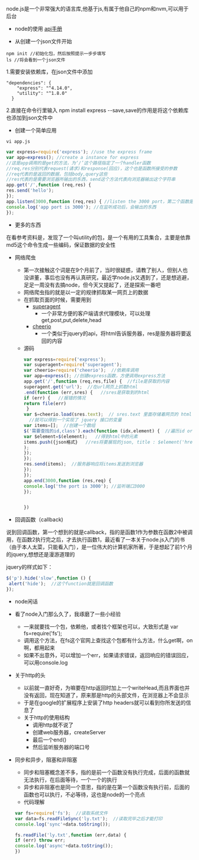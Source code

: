 node.js是一个非常强大的语言库,他基于js,有属于他自己的npm和nvm,可以用于后台

* node的使用
[api手册](http://wiki.jikexueyuan.com/project/nodejs/)

* 从创建一个json文件开始
```
npm init //初始化包，然后按照提示一步步填写
ls //将会看到一个json文件
```
1.需要安装依赖库，在json文件中添加
```
"dependencies": {
    "express": "^4.14.0",
    "utility": "^1.8.0"
  }
```
2.直接在命令行里输入 npm install express --save,save的作用是将这个依赖库也添加到json文件中

* 创建一个简单应用
```
vi app.js
```
```javascript
var express=require('express'); //use the express frame 
var app=express(); //create a instance for express
//这是app调用的是get的方法，为‘/’这个路径指定了一个handler函数
//req,res分别代表request(请求)和response(回应)，这个也是函数所接受的参数
//req代表的是返回的数据，包括body,query这些
//res代表的是需要浏览器所输出的东西，send这个方法代表向浏览器输出这个字符串
app.get('/',function (req,res) { 
res.send('hello');
});
app.listen(3000,function (req,res) { //listen the 3000 port，第二个函数是回调函数
console.log('app port is 3000'); //在监听成功后，会输出的东西
}); 
```
* 更多的东西

在看参考资料是，发现了一个叫utility的包，是一个有用的工具集合，主要是依靠md5这个命令生成一些编码，保证数据的安全性


* 网络爬虫
  * 第一次接触这个词是在9个月前了，当时很疑惑，请教了别人，但别人也没讲董，事后也没有再认真研究，最近学node.js又遇到了，还是想逃避，足足一周没有去搞node，但今天又提起了，还是探索一番吧
  * 网络爬虫指的就是以一定的规律抓取某一网页上的数据
  * 在抓取页面的时候，需要用到
    * [superagent](https://cnodejs.org/topic/5378720ed6e2d16149fa16bd)
      * 一个非常方便的客户端请求代理模块，可以处理get,post,put,delete,head 
    * [cheerio](https://cnodejs.org/topic/5203a71844e76d216a727d2e)
      * 一个类似于jquery的api，将html告诉服务器，res是服务器将要返回的内容
  * 源码
    ```javascript
    var express=require('express');
    var superagent=require('superagent');
    var cheerio=require('cheerio');  //依赖库调用
    var app=express(); //创建express函数，方便调用express方法
    app.get('/',function (req,res,file) {  //file是获取的内容
    superagent.get('url');  //在url网页上抓取html
    .end(function (err,sres) {   //sres是获取到的html
    if (err) {   //报错的情况
    return file(err) 
     }
    var $=cheerio.load(sres.text);  // sres.text 里面存储着网页的 html 内容，将它传给 cheerio.load 之后
      //就可以得到一个实现了 jquery 接口的变量
    var items=[];  //创建一个数组
    $('需要查找的id,class').each(function (idx,element) {  //遍历id or class的元素
    var $element=$(element);   //得到html中的元素
    items.push({json格式}   //res将要展现的json, title : $element('href');
    ); 
    });
    });
    res.send(items);  //服务器响应将items发送到浏览器
    });
    });
    app.end(3000,function (res,req) {
    console.log('the port is 3000'); //监听端口3000
    });
    
    
    })
    ```

* 回调函数（callback)

说到回调函数，第一个想到的就是callback，指的是函数1作为参数在函数2中被调用，在函数2执行完之后，才去执行函数1，最近看了一本关于node.js入门的书（由于本人太菜，只能看入门），是一位伟大的计算机家所著，于是想起了前1个月的jquery,想想还是漫游道理的

jquery的样式如下：
```javascript
$('p').hide('slow',function () {
 alert('hide');  //这个function就是回调函数
});
```

* node闲话
 * 看了node入门那么久了，我琢磨了一些小经验
     * 一来就要找一个包，依赖他，或者找个框架也可以，大致形式是 var fs=require('fs');
     * 调用这个方法，在fs这个官网上查找这个包都有什么方法，什么get啊，on 啊，都用起来
     * 如果不出意外，可以增加一个err，如果请求错误，返回响应的错误回应，可以用console.log
 * 关于http的头
     * 以前就一直好奇，为嘛要在http返回时加上一个writeHead,而且界面也并没有返回，现在知道了，原来那是http的头部文件，在浏览器上不会显示
     * 于是在google的扩展程序上安装了http headers就可以看到你所发送的信息了
     * 关于http的使用结构
        * 调用http就不说了
        * 创建web服务器，createServer
        * 最后一个end()
        * 然后监听服务器的端口号

* 同步和异步，阻塞和非阻塞
  *  同步和阻塞概念差不多，指的是前一个函数没有执行完成，后面的函数就无法执行，在后面等待，一个一个的执行
  *  异步和非阻塞也是同一个意思，指的是在第一个函数没有执行前，后面的函数也可以执行，不必等待，这也是node的一个亮点
  *  代码理解
  
  ```javascript
  var fs=require('fs');  //读取系统文件
  var data=fs.readFileSync('ly.txt');  //读取完毕之后才能打印
  console.log('sync'+data.toString());
  
  fs.readFile('ly.txt',function (err,data) {
  if (err) throw err;
  console.log('async'+data.toString());
  })
   
